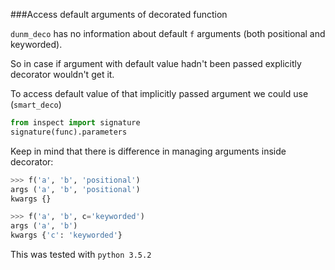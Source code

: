 ###Access default arguments of decorated function

`dunm_deco` has no information about default `f` arguments (both positional and keyworded).

So in case if argument with default value hadn't been passed explicitly decorator wouldn't get it.

To access default value of that implicitly passed argument we could use (`smart_deco`)
```python
from inspect import signature
signature(func).parameters
```

Keep in mind that there is difference in managing arguments inside decorator:
```python
>>> f('a', 'b', 'positional')
args ('a', 'b', 'positional')
kwargs {}

>>> f('a', 'b', c='keyworded')
args ('a', 'b')
kwargs {'c': 'keyworded'}
```

This was tested with `python 3.5.2`